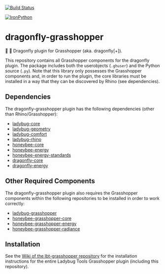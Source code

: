 [![Build Status](https://travis-ci.org/ladybug-tools/dragonfly-grasshopper.svg?branch=master)](https://travis-ci.org/ladybug-tools/dragonfly-grasshopper)

[![IronPython](https://img.shields.io/badge/ironpython-2.7-red.svg)](https://github.com/IronLanguages/ironpython2/releases/tag/ipy-2.7.8/)

# dragonfly-grasshopper

:dragon: :green_book: Dragonfly plugin for Grasshopper (aka. dragonfly[+]).

This repository contains all Grasshopper components for the dragonfly plugin.
The package includes both the userobjects (`.ghuser`) and the Python source (`.py`).
Note that this library only possesses the Grasshopper components and, in order to
run the plugin, the core libraries must be installed in a way that they can be
discovered by Rhino (see dependencies).

## Dependencies

The dragonfly-grasshopper plugin has the following dependencies (other than Rhino/Grasshopper):

* [ladybug-core](https://github.com/ladybug-tools/ladybug)
* [ladybug-geometry](https://github.com/ladybug-tools/ladybug-geometry)
* [ladybug-comfort](https://github.com/ladybug-tools/ladybug-comfort)
* [ladybug-rhino](https://github.com/ladybug-tools/ladybug-rhino)
* [honeybee-core](https://github.com/ladybug-tools/honeybee-core)
* [honeybee-energy](https://github.com/ladybug-tools/honeybee-energy)
* [honeybee-energy-standards](https://github.com/ladybug-tools/honeybee-energy-standards)
* [dragonfly-core](https://github.com/ladybug-tools/dragonfly-core)
* [dragonfly-energy](https://github.com/ladybug-tools/dragonfly-energy)

## Other Required Components

The dragonfly-grasshopper plugin also requires the Grasshopper components within the
following repositories to be installed in order to work correctly:

* [ladybug-grasshopper](https://github.com/ladybug-tools/ladybug-grasshopper)
* [honeybee-grasshopper-core](https://github.com/ladybug-tools/honeybee-grasshopper-core)
* [honeybee-grasshopper-energy](https://github.com/ladybug-tools/honeybee-grasshopper-energy)
* [honeybee-grasshopper-radiance](https://github.com/ladybug-tools/honeybee-grasshopper-radiance)

## Installation

See the [Wiki of the lbt-grasshopper repository](https://github.com/ladybug-tools/lbt-grasshopper/wiki)
for the installation instructions for the entire Ladybug Tools Grasshopper plugin
(including this repository).
